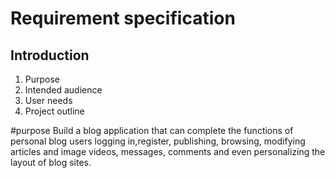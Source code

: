 Requirement specification
========
## Introduction
1. Purpose
2. Intended audience 
3. User needs
4. Project outline  


#purpose
Build a blog application that can complete the functions of personal blog users logging in,register, publishing, browsing, modifying articles and image videos, messages, comments and even personalizing the layout of blog sites.


